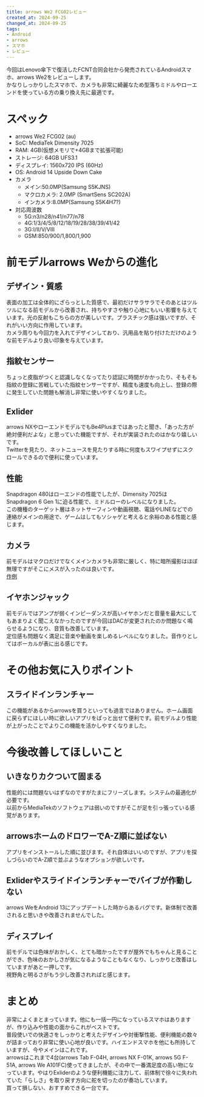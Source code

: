```yaml
---
title: arrows We2 FCG02レビュー
created_at: 2024-09-25
changed_at: 2024-09-25
tags:
- Android
- arrows
- スマホ
- レビュー
---
```


今回はLenovo傘下で復活したFCNT合同会社から発売されているAndroidスマホ、arrows We2をレビューします。<br>
かなりしっかりしたスマホで、カメラも非常に綺麗なため型落ちミドルやローエンドを使っている方の乗り換え先に最適です。
# スペック
- arrows We2 FCG02 (au)
- SoC: MediaTek Dimensity 7025
- RAM: 4GB(仮想メモリで+4GBまで拡張可能)
- ストレージ: 64GB UFS3.1
- ディスプレイ: 1560x720 IPS (60Hz)
- OS: Android 14 Upside Down Cake
- カメラ
  - メイン:50.0MP(Samsung S5KJNS)
  - マクロカメラ: 2.0MP (SmartSens SC202A)
  - インカメラ:8.0MP(Samsung S5K4H7?)
- 対応周波数
  - 5G:n3/n28/n41/n77/n78
  - 4G:1/3/4/5/8/12/18/19/28/38/39/41/42
  - 3G:I/II/V/VIII
  - GSM:850/900/1,800/1,900 <br>

# 前モデルarrows Weからの進化
## デザイン・質感
表面の加工は全体的にざらっとした質感で、最初だけサラサラでそのあとはツルツルになる前モデルから改善され、持ちやすさや触り心地にもいい影響を与えています。光の反射もこちらの方が美しいです。プラスチック感は強いですが、それがいい方向に作用しています。<br>
カメラ周りも今回力を入れてデザインしており、汎用品を貼り付けただけのような前モデルより良い印象を与えています。
## 指紋センサー
ちょっと皮脂がつくと認識しなくなってたり認証に時間がかかったり、そもそも指紋の登録に苦戦していた指紋センサーですが、精度も速度も向上し、登録の際に発生していた問題も解消し非常に使いやすくなりました。
## Exlider
arrows NXやローエンドモデルでもBe4Plusまではあったと聞き、「あった方が絶対便利だよな」と思っていた機能ですが、それが実装されたのはかなり嬉しいです。<br>
Twitterを見たり、ネットニュースを見たりする時に何度もスワイプせずにスクロールできるので便利に使っています。
## 性能
Snapdragon 480はローエンドの性能でしたが、Dimensity 7025はSnapdragon 6 Gen 1に迫る性能で、ミドルローのレベルになりました。<br>
この機種のターゲット層はネットサーフィンや動画視聴、電話やLINEなどでの連絡がメインの用途で、ゲームはしてもソシャゲと考えると余裕のある性能と感じます。
## カメラ
前モデルはマクロだけでなくメインカメラも非常に厳しく、特に暗所撮影はほぼ無理ですがそこにメスが入ったのは良いです。<br>
[作例](https://hamachi.osaka/posts/s22flip_review_en/)
## イヤホンジャック
前モデルではアンプが弱くインピーダンスが高いイヤホンだと音量を最大にしてもあまりよく聞こえなかったのですが今回はDACが変更されたのか問題なく鳴らせるようになり、音質も改善しています。<br>
定位感も問題なく満足に音楽や動画を楽しめるレベルになりました。音作りとしてはボーカルが表に出る感じです。

# その他お気に入りポイント
## スライドインランチャー
この機能があるからarrowsを買うといっても過言ではありません。ホーム画面に戻らずにほしい時に欲しいアプリをぱっと出せて便利です。前モデルより性能が上がったことでよりこの機能を活かしやすくなりました。

# 今後改善してほしいこと
## いきなりカクついて固まる
性能的には問題ないはずなのですがたまにフリーズします。システムの最適化が必要です。<br>
以前からMediaTekのソフトウェアは弱いのですがそこが足を引っ張っている感覚があります。
## arrowsホームのドロワーでA-Z順に並ばない
アプリをインストールした順に並びます。それ自体はいいのですが、アプリを探しづらいのでA-Z順で並ぶようなオプションが欲しいです。
## Exliderやスライドインランチャーでバイブが作動しない
arrows WeをAndroid 13にアップデートした時からあるバグです。新体制で改善されると思いきや改善されませんでした。
## ディスプレイ
前モデルでは色味がおかしく、とても暗かったですが屋外でもちゃんと見ることができ、色味のおかしさが気になるようなこともなくなり、しっかりと改善はしていますがあと一押しです。<br>
視野角と明るさがもう少し改善されればと感じます。

# まとめ
非常によくまとまっています。他にも一括一円になっているスマホはありますが、作り込みや性能の面からこれがベストです。<br>
普段使いでの快適さをしっかりと考えたデザインや対衝撃性能、便利機能の数々が詰まっており非常に使い心地が良いです。ハイエンドスマホを他にも所持していますが、今やメインはこれです。<br>
arrowsはこれまで4台(arrows Tab F-04H, arrows NX F-01K, arrows 5G F-51A, arrows We A101FC)使ってきましたが、その中で一番満足度の高い物になっています。やはりExliderのような便利機能に注力して、前体制で徐々に失われていた「らしさ」を取り戻す方向に舵を切ったのが奏功しています。<br>
買って損しない、おすすめできる一台です。